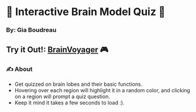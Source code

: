 # 🧠 Interactive Brain Model Quiz 🧠
### By: Gia Boudreau
## Try it Out!: [BrainVoyager](https://atls-4630-brain-voyager-final.vercel.app/) 🎮
### ✍️ About
- Get quizzed on brain lobes and their basic functions.
- Hovering over each region will highlight it in a random color, and clicking on a region will prompt a quiz question.
- Keep it mind it takes a few seconds to load :).
